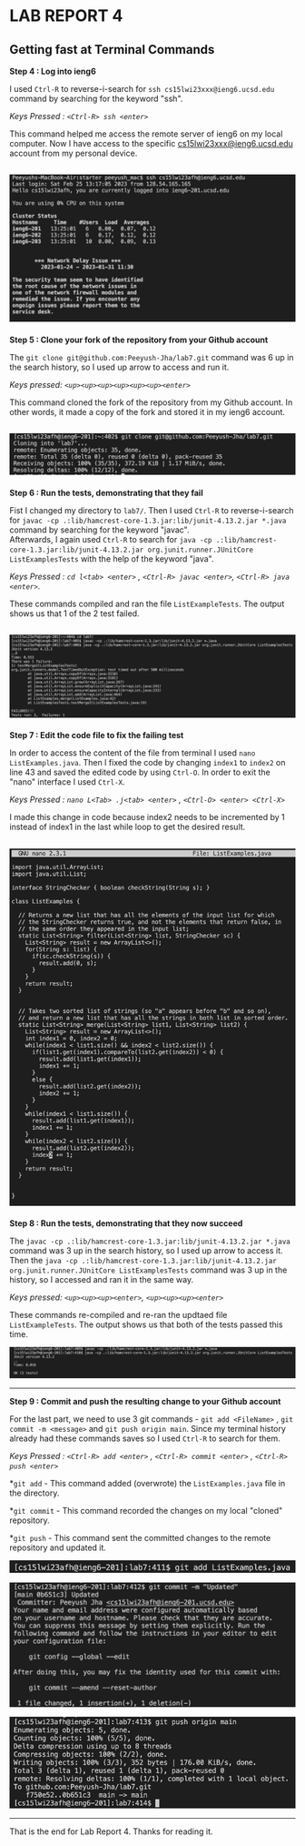 # LAB REPORT 4
## Getting fast at Terminal Commands

**Step 4 : Log into ieng6** 

I used `Ctrl-R` to reverse-i-search for `ssh cs15lwi23xxx@ieng6.ucsd.edu` command by searching for the keyword "ssh".  

*Keys Pressed : `<Ctrl-R> ssh <enter>`*

This command helped me access the remote server of ieng6 on my local computer. Now I have access to the specific  cs15lwi23xxx@ieng6.ucsd.edu account from my personal device.

![Image](ieng.png) 
---
**Step 5 : Clone your fork of the repository from your Github account** 

The `git clone git@github.com:Peeyush-Jha/lab7.git` command was 6 up in the search history, so I used up arrow to access and run it. 

*Keys pressed: `<up><up><up><up><up><up><enter>`*

This command cloned the fork of the repository from my Github account. In other words, it made a copy of the fork and stored it in my ieng6 account.

![Image](clone.png)
---
**Step 6 : Run the tests, demonstrating that they fail**

Fist I changed my directory to `lab7/`. Then I used `Ctrl-R` to reverse-i-search for `javac -cp .:lib/hamcrest-core-1.3.jar:lib/junit-4.13.2.jar *.java` command by searching for the keyword "javac".   
Afterwards, I again used `Ctrl-R` to search for `java -cp .:lib/hamcrest-core-1.3.jar:lib/junit-4.13.2.jar org.junit.runner.JUnitCore ListExamplesTests` with the help of the keyword "java".  

*Keys Pressed : `cd l<tab> <enter>` , `<Ctrl-R> javac <enter>`, `<Ctrl-R> java <enter>`.*

These commands compiled and ran the file `ListExampleTests`. The output shows us that 1 of the 2 test failed.

![Image](failed.png)
---
**Step 7 : Edit the code file to fix the failing test**

In order to access the content of the file from terminal I used `nano ListExamples.java`. Then I fixed the code by changing `index1` to `index2` on line 43 and saved the edited code by using `Ctrl-O`. In order to exit the "nano" interface I used `Ctrl-X`.

*Keys Pressed : `nano L<Tab> .j<tab> <enter>` , `<Ctrl-O> <enter> <Ctrl-X>`*

I made this change in code because index2 needs to be incremented by 1 instead of index1 in the last while loop to get the desired result.

![Image](edit.png)
---
**Step 8 : Run the tests, demonstrating that they now succeed**

The `javac -cp .:lib/hamcrest-core-1.3.jar:lib/junit-4.13.2.jar *.java` command was 3 up in the search history, so I used up arrow to access it. Then the
`java -cp .:lib/hamcrest-core-1.3.jar:lib/junit-4.13.2.jar org.junit.runner.JUnitCore ListExamplesTests` command was 3 up in the history, so I accessed and ran it in the same way.

*Keys pressed: `<up><up><up><enter>`, `<up><up><up><enter>`*

These commands re-compiled and re-ran the updtaed file `ListExampleTests`. The output shows us that both of the tests passed this time.
  
 
![Image](pass.png)
  
---

**Step 9 : Commit and push the resulting change to your Github account**
  
For the last part, we need to use 3 git commands - `git add <FileName>` , `git commit -m <message>` and `git push origin main`. Since my terminal history already had these commands saves so I used `Ctrl-R` to search for them.    

*Keys Pressed : `<Ctrl-R> add <enter>` , `<Ctrl-R> commit <enter>` , `<Ctrl-R> push <enter>`*
 
*`git add` - This command added (overwrote) the `ListExamples.java` file in the directory.  

*`git commit` - This command recorded the changes on my local "cloned" repository.  

*`git push` - This command sent the committed changes to the remote repository and updated it.
  
![Image](add.png)

![Image](commit.png)

![Image](push.png)

---

That is the end for Lab Report 4. Thanks for reading it.

